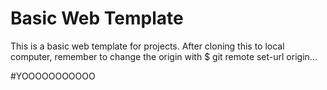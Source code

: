 # Basic Web Template

This is a basic web template for projects. After cloning this to local computer, remember to change the origin with $ git remote set-url origin...


#YOOOOOOOOOOO

